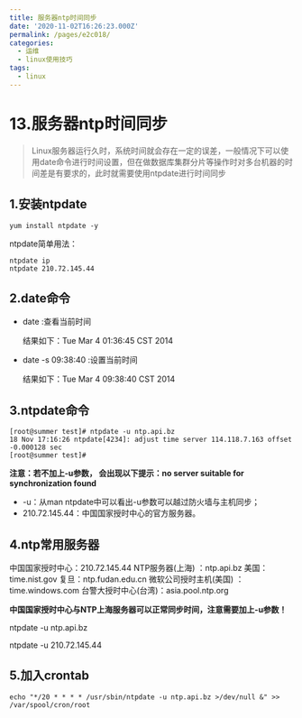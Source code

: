 ```yaml
---
title: 服务器ntp时间同步
date: '2020-11-02T16:26:23.000Z'
permalink: /pages/e2c018/
categories:
  - 运维
  - linux使用技巧
tags:
  - linux
---
```


# 13.服务器ntp时间同步

> Linux服务器运行久时，系统时间就会存在一定的误差，一般情况下可以使用date命令进行时间设置，但在做数据库集群分片等操作时对多台机器的时间差是有要求的，此时就需要使用ntpdate进行时间同步

## 1.安装ntpdate

```text
yum install ntpdate -y
```

ntpdate简单用法：

```text
ntpdate ip
ntpdate 210.72.145.44
```

## 2.date命令

* date :查看当前时间

  结果如下：Tue Mar 4 01:36:45 CST 2014

* date -s 09:38:40 :设置当前时间

  结果如下：Tue Mar 4 09:38:40 CST 2014

## 3.ntpdate命令

```text
[root@summer test]# ntpdate -u ntp.api.bz
18 Nov 17:16:26 ntpdate[4234]: adjust time server 114.118.7.163 offset -0.000128 sec
[root@summer test]#
```

**注意：若不加上-u参数， 会出现以下提示：no server suitable for synchronization found**

* -u：从man ntpdate中可以看出-u参数可以越过防火墙与主机同步；
* 210.72.145.44：中国国家授时中心的官方服务器。

## 4.ntp常用服务器

中国国家授时中心：210.72.145.44 NTP服务器\(上海\) ：ntp.api.bz 美国：time.nist.gov 复旦：ntp.fudan.edu.cn 微软公司授时主机\(美国\) ：time.windows.com 台警大授时中心\(台湾\)：asia.pool.ntp.org

**中国国家授时中心与NTP上海服务器可以正常同步时间，注意需要加上-u参数！**

ntpdate -u ntp.api.bz

ntpdate -u 210.72.145.44

## 5.加入crontab

```text
echo "*/20 * * * * /usr/sbin/ntpdate -u ntp.api.bz >/dev/null &" >> /var/spool/cron/root
```

